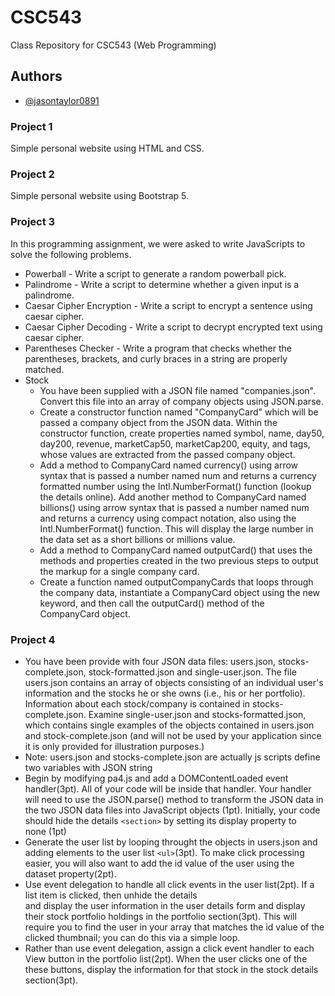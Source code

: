# CSC543

Class Repository for CSC543 (Web Programming)

## Authors

- [@jasontaylor0891](https://www.github.com/jasontaylor0891)

### Project 1
Simple personal website using HTML and CSS.

### Project 2
Simple personal website using Bootstrap 5.

### Project 3
In this programming assignment, we were asked to write JavaScripts to solve the following problems.

- Powerball - Write a script to generate a random powerball pick.
- Palindrome - Write a script to determine whether a given input is a palindrome.
- Caesar Cipher Encryption - Write a script to encrypt a sentence using caesar cipher.
- Caesar Cipher Decoding - Write a script to decrypt encrypted text using caesar cipher.
- Parentheses Checker - Write a program that checks whether the parentheses, brackets, and curly braces in a string are properly matched.
- Stock
   - You have been supplied with a JSON file named "companies.json". Convert this file into an array of company objects using JSON.parse.
   - Create a constructor function named "CompanyCard" which will be passed a company object from the JSON data. Within the constructor function, create properties named symbol, name, day50, day200, revenue, marketCap50, marketCap200, equity, and tags, whose values are extracted from the passed company object.
   - Add a method to CompanyCard named currency() using arrow syntax that is passed a number named num and returns a currency formatted number using the Intl.NumberFormat() function (lookup the details online). Add another method to CompanyCard named billions() using arrow syntax that is passed a number named num and returns a currency using compact notation, also using the Intl.NumberFormat() function. This will display the large number in the data set as a short billions or millions value.
   - Add a method to CompanyCard named outputCard() that uses the methods and properties created in the two previous steps to output the markup for a single company card.
   - Create a function named outputCompanyCards that loops through the company data, instantiate a CompanyCard object using the new keyword, and then call the outputCard() method of the CompanyCard object.
   
### Project 4

- You have been provide with four JSON data files: users.json, stocks-complete.json, stock-formatted.json and single-user.json. The file users.json contains an array of objects consisting of an individual user's information and the stocks he or she owns (i.e., his or her portfolio). Information about each stock/company is contained in stocks-complete.json. Examine single-user.json and stocks-formatted.json, which contains single examples of the objects contained in users.json and stock-complete.json (and will not be used by your application since it is only provided for illustration purposes.)
- Note: users.json and stocks-complete.json are actually js scripts define two variables with JSON string
- Begin by modifying pa4.js and add a DOMContentLoaded event handler(3pt). All of your code will be inside that handler. Your handler will need to use the JSON.parse() method to transform the JSON data in the two JSON data files into JavaScript objects (1pt). Initially, your code should hide the details `<section>` by setting its display property to none (1pt)
- Generate the user list by looping throught the objects in users.json and adding elements to the user list `<ul>`(3pt). To make click processing easier, you will also want to add the id value of the user using the dataset property(2pt).
- Use event delegation to handle all click events in the user list(2pt). If a list item is clicked, then unhide the details <section> and display the user information in the user details form and display their stock portfolio holdings in the portfolio section(3pt). This will require you to find the user in your array that matches the id value of the clicked thumbnail; you can do this via a simple loop.
- Rather than use event delegation, assign a click event handler to each View button in the portfolio list(2pt). When the user clicks one of the these buttons, display the information for that stock in the stock details section(3pt).



